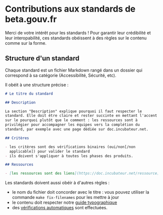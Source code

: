 # Contributions aux standards de beta.gouv.fr

Merci de votre intérêt pour les standards ! Pour garantir leur
crédibilité et leur interopabilité, ces standards obéissent à des
règles sur le contenu comme sur la forme.

## Structure d'un standard

Chaque standard est un fichier Markdown rangé dans un dossier qui
correspond à sa catégorie (Accessibilité, Sécurité, etc).

Il obéit à une structure précise :

```md
# Le titre du standard

## Description

La section "Description" explique pourquoi il faut respecter le
standard. Elle doit être claire et rester succinte en mettant l'accent
sur le pourquoi plutôt que le comment : les ressources sont à
privilégier pour accompagner les équipes vers la complétion du
standard, par exemple avec une page dédiée sur doc.incubateur.net.

## Critères

- les critères sont des vérifications binaires (oui/non[/non
  applicable]) pour valider le standard
- ils doivent s'appliquer à toutes les phases des produits.

## Ressources

- [les ressources sont des liens](https://doc.incubateur.net/ressource)
```

Les standards doivent aussi obéir à d'autres règles :

- le nom du fichier doit concorder avec le titre : vous pouvez
  utiliser la commande `make fix-filenames` pour les mettre à jour
- le contenu doit respecter notre [guide
  typographique](./TYPOGRAPHIE.md)
- des [vérifications
  automatiques](./vérification-des-standards.feature) sont effectuées.
